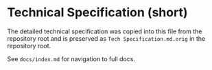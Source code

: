 # Technical Specification (short)

The detailed technical specification was copied into this file from the repository root and is preserved as `Tech Specification.md.orig` in the repository root.

See `docs/index.md` for navigation to full docs.
